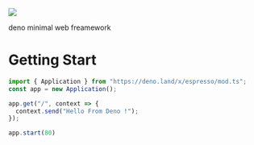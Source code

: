 ![](https://i.ibb.co/CV9Mnhj/espresso.png)

deno minimal web freamework

# Getting Start
```javascript
import { Application } from "https://deno.land/x/espresso/mod.ts";
const app = new Application();

app.get("/", context => {
  context.send("Hello From Deno !");
});

app.start(80)
```
